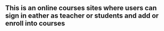 ## This is an online courses sites where users can sign in eather as teacher or students and add or enroll into courses
